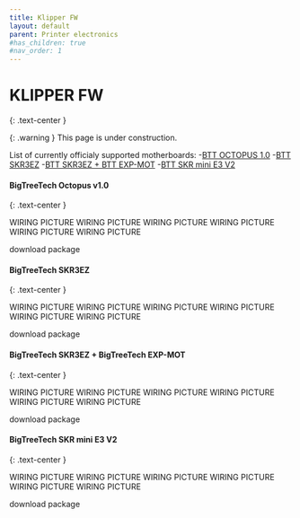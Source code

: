 ```yaml
---
title: Klipper FW
layout: default
parent: Printer electronics
#has_children: true
#nav_order: 1
---
```

# KLIPPER FW
{: .text-center }

{: .warning }
This page is under construction.

List of currently officialy supported motherboards:
-[BTT OCTOPUS 1.0]
-[BTT SKR3EZ]
-[BTT SKR3EZ + BTT EXP-MOT]
-[BTT SKR mini E3 V2]

#### BigTreeTech Octopus v1.0
{: .text-center }

WIRING PICTURE
WIRING PICTURE
WIRING PICTURE
WIRING PICTURE
WIRING PICTURE
WIRING PICTURE

download package

#### BigTreeTech SKR3EZ
{: .text-center }

WIRING PICTURE
WIRING PICTURE
WIRING PICTURE
WIRING PICTURE
WIRING PICTURE
WIRING PICTURE

download package

#### BigTreeTech SKR3EZ + BigTreeTech EXP-MOT
{: .text-center }

WIRING PICTURE
WIRING PICTURE
WIRING PICTURE
WIRING PICTURE
WIRING PICTURE
WIRING PICTURE

download package

#### BigTreeTech SKR mini E3 V2
{: .text-center }

WIRING PICTURE
WIRING PICTURE
WIRING PICTURE
WIRING PICTURE
WIRING PICTURE
WIRING PICTURE

download package

[BTT OCTOPUS 1.0]: https://rh3d.xyz/klipper.html#bigtreetech-octopus-v10
[BTT SKR3EZ]: https://rh3d.xyz/klipper.html#bigtreetech-skr3ez
[BTT SKR3EZ + BTT EXP-MOT]: https://rh3d.xyz/klipper.html#bigtreetech-skr3ez--bigtreetech-exp-mot
[BTT SKR mini E3 V2]: https://rh3d.xyz/klipper.html#bigtreetech-skr-mini-e3-v2
